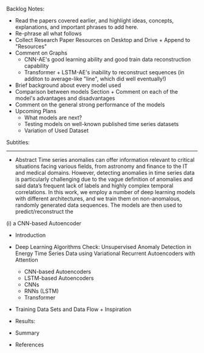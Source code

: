 Backlog Notes: 
- Read the papers covered earlier, and highlight ideas, concepts, explanations, and important phrases to add here.  
- Re-phrase all what follows
- Collect Research Paper Resources on Desktop and Drive + Append to "Resources"
- Comment on Graphs
  - CNN-AE's good learning ability and good train data reconstruction capability  
  - Transformer + LSTM-AE's inability to reconstruct sequences (in additon to average-like "line", which did well eventually!)
- Brief background about every model used
- Comparison between models Section + Comment on each of the model's advantages and disadvantages
- Comment on the general strong performance of the models
- Upcoming Plans 
  - What models are next?
  - Testing models on well-known published time series datasets
  - Variation of Used Dataset 

Subtitles:

---


- Abstract
Time series anomalies can offer information relevant to critical situations facing various fields, from astronomy and finance to the IT and medical domains. However, detecting anomalies in time series data is particularly challenging due to the vague definition of anomalies and said data’s frequent lack of labels and highly complex temporal correlations. In this work, we employ a number of deep learning models with different architectures, and we train them on non-anomalous, randomly generated data sequences. The models are then used to predict/reconstruct the   


(i) a CNN-based Autoencoder



- Introduction
- Deep Learning Algorithms
Check: Unsupervised Anomaly Detection in Energy Time Series Data using
Variational Recurrent Autoencoders with Attention 
  - CNN-based Autoencoders
  - LSTM-based Autoencoders
  - CNNs
  - RNNs (LSTM)
  - Transformer

- Training Data Sets and Data Flow + Inspiration
- Results:
- Summary 
- References 
